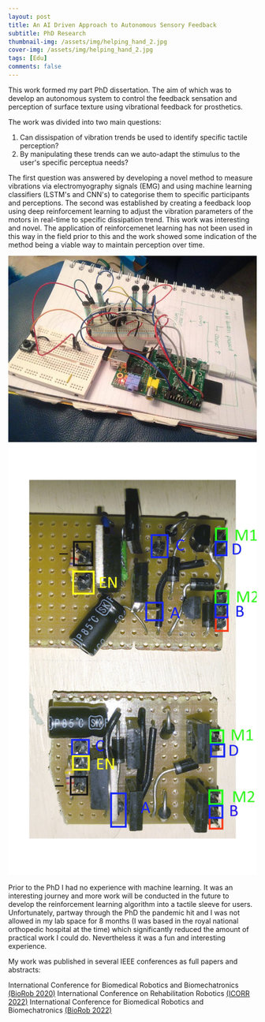 ```yaml
---
layout: post
title: An AI Driven Approach to Autonomous Sensory Feedback
subtitle: PhD Research
thumbnail-img: /assets/img/helping_hand_2.jpg
cover-img: /assets/img/helping_hand_2.jpg
tags: [Edu]
comments: false
---
```


This work formed my part PhD dissertation. The aim of which was to develop an autonomous system to control the feedback sensation and perception of surface texture using vibrational feedback for prosthetics. 

The work was divided into two main questions: 

1) Can dissispation of vibration trends be used to identify specific tactile perception?
2) By manipulating these trends can we auto-adapt the stimulus to the user's specific perceptua needs?

The first question was answered by developing a novel method to measure vibrations via electromyography signals (EMG) and using machine learning classifiers (LSTM's and CNN's) to categorise them to specific participants and perceptions. The second was established by creating a feedback loop using deep reinforcement learning to adjust the vibration parameters of the motors in real-time to specific dissipation trend. This work was interesting and novel. The application of reinforcemenet learning has not been used in this way in the field prior to this and the work showed some indication of the method being a viable way to maintain perception over time. 

<img src="/assets/img/posts/HelpingHand/15871013_10157955922495517_2042112932_n.jpg" alt="">
<img src="/assets/img/posts/HelpingHand/motordriver1.jpg" alt="">

Prior to the PhD I had no experience with machine learning. It was an interesting journey and more work will be conducted in the future to develop the reinforcement learning algorithm into a tactile sleeve for users. Unfortunately, partway through the PhD the pandemic hit and I was not allowed in my lab space for 8 months (I was based in the royal national orthopedic hospital at the time) which significantly reduced the amount of practical work I could do. Nevertheless it was a fun and interesting experience. 

My work was published in several IEEE conferences as full papers and abstracts:

International Conference for Biomedical Robotics and Biomechatronics [(BioRob 2020)](https://ieeexplore.ieee.org/document/9224402)
International Conference on Rehabilitation Robotics [(ICORR 2022)](https://ieeexplore.ieee.org/document/9896412/)
International Conference for Biomedical Robotics and Biomechatronics [(BioRob 2022)](https://ieeexplore.ieee.org/document/9925430/)


